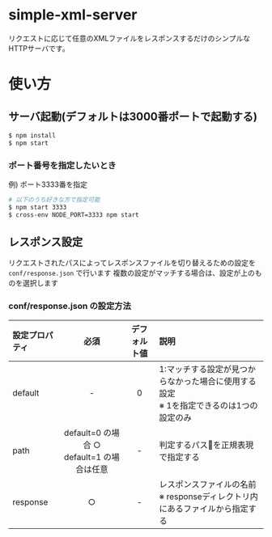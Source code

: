 # simple-xml-server

リクエストに応じて任意のXMLファイルをレスポンスするだけのシンプルなHTTPサーバです。

# 使い方

## サーバ起動(デフォルトは3000番ポートで起動する)

```sh
$ npm install
$ npm start
```

### ポート番号を指定したいとき

例) ポート3333番を指定

```sh
# 以下のうち好きな方で指定可能
$ npm start 3333
$ cross-env NODE_PORT=3333 npm start
```

## レスポンス設定

リクエストされたパスによってレスポンスファイルを切り替えるための設定を `conf/response.json` で行います
複数の設定がマッチする場合は、設定が上のものを選択します

### conf/response.json の設定方法

| 設定プロパティ | 必須 | デフォルト値 | 説明 |
| :- | :-: | :-: | :- |
| default | - | 0 | 1:マッチする設定が見つからなかった場合に使用する設定<br>※ 1を指定できるのは1つの設定のみ |
| path | default=0 の場合 ○<br>default=1 の場合は任意 | - | 判定するパスを正規表現で指定する |
| response | ○ | - | レスポンスファイルの名前<br>※ responseディレクトリ内にあるファイルから指定する |
